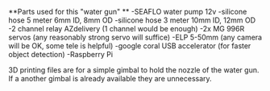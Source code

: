 **Parts used for this "water gun" **
-SEAFLO water pump 12v 
-silicone hose 5 meter 6mm ID, 8mm OD 
-silicone hose 3 meter 10mm ID, 12mm OD 
-2 channel relay AZdelivery (1 channel would be enough) 
-2x MG 996R servos (any reasonably strong servo will suffice) 
-ELP 5-50mm  (any camera will be OK, some tele is helpful) 
-google coral USB accelerator (for faster object detection) 
-Raspberry Pi 

3D printing files are for a simple gimbal to hold the nozzle of the water gun. If a another gimbal is already available they are unnecessary. 